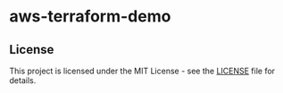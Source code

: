 # aws-terraform-demo

## License

This project is licensed under the MIT License - see the [LICENSE](LICENSE) file for details.
